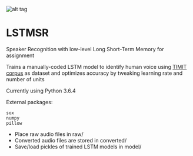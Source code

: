 ![alt tag](https://github.com/xaltt/LSTMSR/blob/master/img/chuckles.png)

# LSTMSR

Speaker Recognition with low-level Long Short-Term Memory for assignment

Trains a manually-coded LSTM model to identify human voice using [TIMIT corpus](https://github.com/philipperemy/timit) as dataset and optimizes accuracy by tweaking learning rate and number of units

Currently using Python 3.6.4

External packages:

```
sox
numpy
pillow
```

- Place raw audio files in raw/
- Converted audio files are stored in converted/
- Save/load pickles of trained LSTM models in model/

